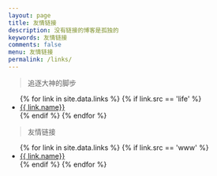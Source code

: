 ```yaml
---
layout: page
title: 友情链接
description: 没有链接的博客是孤独的
keywords: 友情链接
comments: false
menu: 友情链接
permalink: /links/
---
```


> 追逐大神的脚步

<ul>
{% for link in site.data.links %}
  {% if link.src == 'life' %}
  <li><a href="{{ link.url }}" target="_blank">{{ link.name}}</a></li>
  {% endif %}
{% endfor %}
</ul>

> 友情链接

<ul>
{% for link in site.data.links %}
  {% if link.src == 'www' %}
  <li><a href="{{ link.url }}" target="_blank">{{ link.name}}</a></li>
  {% endif %}
{% endfor %}
</ul>
